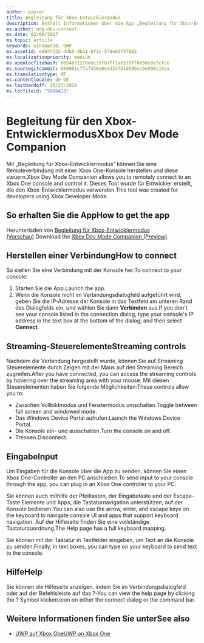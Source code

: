 ```yaml
---
author: payzer
title: Begleitung für Xbox-Entwicklermodus
description: Enthält Informationen über die App „Begleitung für Xbox-Entwicklermodus“.
ms.author: wdg-dev-content
ms.date: 02/08/2017
ms.topic: article
keywords: windows10, UWP
ms.assetid: ed84f232-ddb5-4ba1-bf1c-578e8df47602
ms.localizationpriority: medium
ms.openlocfilehash: 0054b71276eec33f87ff1ae51dff0d58c0efcfce
ms.sourcegitcommit: 086001cffaf436e6e4324761d59bcc5e598c15ea
ms.translationtype: MT
ms.contentlocale: de-DE
ms.lasthandoff: 10/27/2018
ms.locfileid: "5696413"
---
```

# <a name="xbox-dev-mode-companion"></a><span data-ttu-id="d7f66-104">Begleitung für den Xbox-Entwicklermodus</span><span class="sxs-lookup"><span data-stu-id="d7f66-104">Xbox Dev Mode Companion</span></span>

<span data-ttu-id="d7f66-105">Mit „Begleitung für Xbox-Entwicklermodus“ können Sie eine Remoteverbindung mit einer Xbox One-Konsole herstellen und diese steuern.</span><span class="sxs-lookup"><span data-stu-id="d7f66-105">Xbox Dev Mode Companion allows you to remotely connect to an Xbox One console and control it.</span></span> <span data-ttu-id="d7f66-106">Dieses Tool wurde für Entwickler erstellt, die den Xbox-Entwicklermodus verwenden.</span><span class="sxs-lookup"><span data-stu-id="d7f66-106">This tool was created for developers using Xbox Developer Mode.</span></span>

## <a name="how-to-get-the-app"></a><span data-ttu-id="d7f66-107">So erhalten Sie die App</span><span class="sxs-lookup"><span data-stu-id="d7f66-107">How to get the app</span></span>  
<span data-ttu-id="d7f66-108">Herunterladen von [Begleitung für Xbox-Entwicklermodus (Vorschau)](https://www.microsoft.com/store/p/xbox-dev-mode-companion/9nblggh519cp).</span><span class="sxs-lookup"><span data-stu-id="d7f66-108">Download the [Xbox Dev Mode Companion (Preview)](https://www.microsoft.com/store/p/xbox-dev-mode-companion/9nblggh519cp).</span></span>

## <a name="how-to-connect"></a><span data-ttu-id="d7f66-109">Herstellen einer Verbindung</span><span class="sxs-lookup"><span data-stu-id="d7f66-109">How to connect</span></span>   
<span data-ttu-id="d7f66-110">So stellen Sie eine Verbindung mit der Konsole her:</span><span class="sxs-lookup"><span data-stu-id="d7f66-110">To connect to your console:</span></span>

1. <span data-ttu-id="d7f66-111">Starten Sie die App.</span><span class="sxs-lookup"><span data-stu-id="d7f66-111">Launch the app.</span></span>   
2. <span data-ttu-id="d7f66-112">Wenn die Konsole nicht im Verbindungsdialogfeld aufgeführt wird, geben Sie die IP-Adresse der Konsole in das Textfeld am unteren Rand des Dialogfelds ein, und wählen Sie dann **Verbinden** aus.</span><span class="sxs-lookup"><span data-stu-id="d7f66-112">If you don't see your console listed in the connection dialog, type your console's IP address in the text box at the bottom of the dialog, and then select **Connect**.</span></span>

## <a name="streaming-controls"></a><span data-ttu-id="d7f66-113">Streaming-Steuerelemente</span><span class="sxs-lookup"><span data-stu-id="d7f66-113">Streaming controls</span></span>
<span data-ttu-id="d7f66-114">Nachdem die Verbindung hergestellt wurde, können Sie auf Streaming Steuerelemente durch Zeigen mit der Maus auf den Streaming Bereich zugreifen.</span><span class="sxs-lookup"><span data-stu-id="d7f66-114">After you have connected, you can access the streaming controls by hovering over the streaming area with your mouse.</span></span> <span data-ttu-id="d7f66-115">Mit diesen Steuerelementen haben Sie folgende Möglichkeiten:</span><span class="sxs-lookup"><span data-stu-id="d7f66-115">These controls allow you to:</span></span>
* <span data-ttu-id="d7f66-116">Zwischen Vollbildmodus und Fenstermodus umschalten.</span><span class="sxs-lookup"><span data-stu-id="d7f66-116">Toggle between full screen and windowed mode.</span></span>
* <span data-ttu-id="d7f66-117">Das Windows Device Portal aufrufen.</span><span class="sxs-lookup"><span data-stu-id="d7f66-117">Launch the Windows Device Portal.</span></span>
* <span data-ttu-id="d7f66-118">Die Konsole ein- und ausschalten.</span><span class="sxs-lookup"><span data-stu-id="d7f66-118">Turn the console on and off.</span></span>
* <span data-ttu-id="d7f66-119">Trennen.</span><span class="sxs-lookup"><span data-stu-id="d7f66-119">Disconnect.</span></span>

## <a name="input"></a><span data-ttu-id="d7f66-120">Eingabe</span><span class="sxs-lookup"><span data-stu-id="d7f66-120">Input</span></span>
<span data-ttu-id="d7f66-121">Um Eingaben für die Konsole über die App zu senden, können Sie einen Xbox One-Controller an den PC anschließen.</span><span class="sxs-lookup"><span data-stu-id="d7f66-121">To send input to your console through the app, you can plug in an Xbox One controller to your PC.</span></span>   
    
<span data-ttu-id="d7f66-122">Sie können auch mithilfe der Pfeiltasten, der Eingabetaste und der Escape-Taste Elemente und Apps, die Tastaturnavigation unterstützen, auf der Konsole bedienen.</span><span class="sxs-lookup"><span data-stu-id="d7f66-122">You can also use the arrow, enter, and escape keys on the keyboard to navigate console UI and apps that support keyboard navigation.</span></span> <span data-ttu-id="d7f66-123">Auf der Hilfeseite finden Sie eine vollständige Tastaturzuordnung.</span><span class="sxs-lookup"><span data-stu-id="d7f66-123">The Help page has a full keyboard mapping.</span></span>   
   
<span data-ttu-id="d7f66-124">Sie können mit der Tastatur in Textfelder eingeben, um Text an die Konsole zu senden.</span><span class="sxs-lookup"><span data-stu-id="d7f66-124">Finally, in text boxes, you can type on your keyboard to send text to the console.</span></span>   

## <a name="help"></a><span data-ttu-id="d7f66-125">Hilfe</span><span class="sxs-lookup"><span data-stu-id="d7f66-125">Help</span></span>
<span data-ttu-id="d7f66-126">Sie können die Hilfeseite anzeigen, indem Sie im Verbindungsdialogfeld oder auf der Befehlsleiste auf das ?-</span><span class="sxs-lookup"><span data-stu-id="d7f66-126">You can view the help page by clicking the ?</span></span> <span data-ttu-id="d7f66-127">Symbol klicken.</span><span class="sxs-lookup"><span data-stu-id="d7f66-127">icon on either the connect dialog or the command bar.</span></span>

## <a name="see-also"></a><span data-ttu-id="d7f66-128">Weitere Informationen finden Sie unter</span><span class="sxs-lookup"><span data-stu-id="d7f66-128">See also</span></span>
- [<span data-ttu-id="d7f66-129">UWP auf Xbox One</span><span class="sxs-lookup"><span data-stu-id="d7f66-129">UWP on Xbox One</span></span>](index.md)
